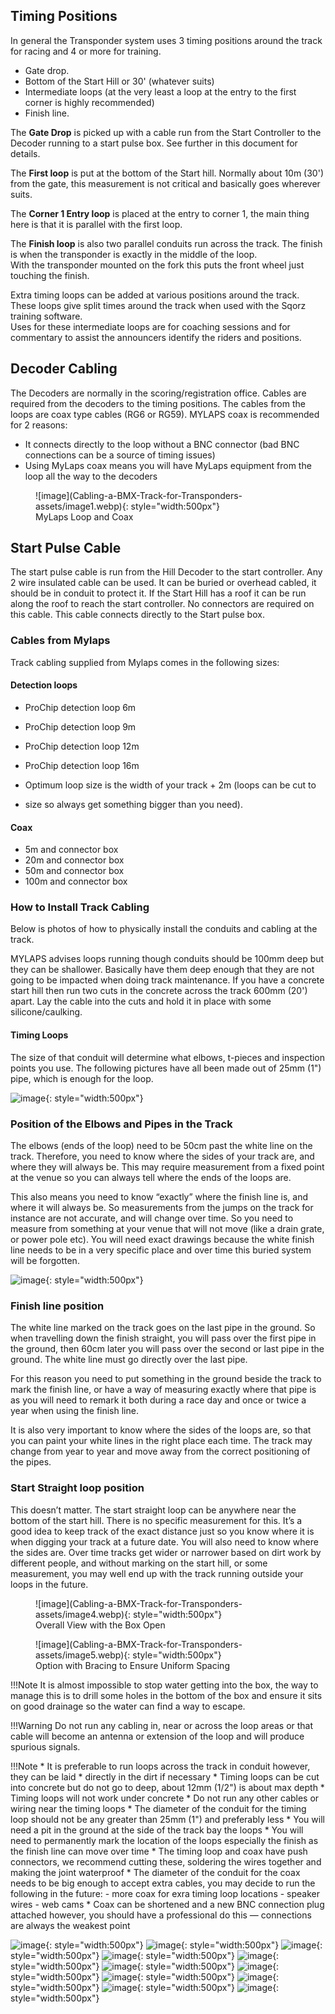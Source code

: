 ## Timing Positions

In general the Transponder system uses 3 timing positions around the 
track for racing and 4 or more for training.

* Gate drop.
* Bottom of the Start Hill or 30' (whatever suits)
* Intermediate loops (at the very least a loop at the entry to the first corner is highly recommended)
* Finish line.

The **Gate Drop** is picked up with a cable run from the Start Controller to the 
Decoder running to a start pulse box.  See further in this document for details.

The **First loop** is put at the bottom of the Start hill.  Normally about 
10m (30') from the gate, this measurement is not critical and basically goes wherever suits. 

The **Corner 1 Entry loop** is placed at the entry to corner 1, the main thing here is that 
it is parallel with the first loop.

The **Finish loop** is also two parallel conduits run across the track. 
The finish is when the transponder is exactly in the middle of the loop.  
With the transponder mounted on the fork this puts the front wheel just touching the finish. 

Extra timing loops can be added at various positions around the track.  
These loops give split times around the track when used with the Sqorz training software.  
Uses for these intermediate loops are for coaching sessions and for commentary to assist 
the announcers identify the riders and positions.

## Decoder Cabling

The Decoders are normally in the scoring/registration office.
Cables are required from the decoders to the timing positions.
The cables from the loops are coax type cables (RG6 or RG59).
MYLAPS coax is recommended for 2 reasons:

* It connects directly to the loop without a BNC connector 
     (bad BNC connections can be a source of timing issues)
* Using MyLaps coax means you will have MyLaps equipment from the loop all the way to the decoders

<figure markdown="span">
![image](Cabling-a-BMX-Track-for-Transponders-assets/image1.webp){: style="width:500px"}
  <figcaption>MyLaps Loop and Coax</figcaption>
</figure>

## Start Pulse Cable
The start pulse cable is run from the Hill Decoder to the start controller.
Any 2 wire insulated cable can be used. It can be buried or overhead cabled,
it should be in conduit to protect it. If the Start Hill has a roof 
it can be run along the roof to reach the start controller.
No connectors are required on this cable.
This cable connects directly to the Start pulse box.

### Cables from Mylaps

Track cabling supplied from Mylaps comes in the following sizes:

#### Detection loops

- ProChip detection loop 6m
- ProChip detection loop 9m
- ProChip detection loop 12m
- ProChip detection loop 16m

- Optimum loop size is the width of your track + 2m (loops can be cut to 
- size so always get something bigger than you need).

#### Coax

- 5m and connector box
- 20m and connector box
- 50m and connector box
- 100m and connector box

### How to Install Track Cabling

Below is photos of how to physically install the conduits and cabling at the track.

MYLAPS advises loops running though conduits should be 100mm deep but they can be shallower.
Basically have them deep enough that they are not going to be impacted when doing track maintenance.
If you have a concrete start hill then run two cuts in the concrete across the track 600mm (20') 
apart. Lay the cable into the cuts and hold it in place with some silicone/caulking.

#### Timing Loops
The size of that conduit will determine what elbows, t-pieces and inspection 
points you use. The following pictures have all been made out of 
25mm (1") pipe, which is enough for the loop.

![image](Cabling-a-BMX-Track-for-Transponders-assets/image2.webp){: style="width:500px"}

### Position of the Elbows and Pipes in the Track

The elbows (ends of the loop) need to be 50cm past the white line on the track. 
Therefore, you need to know where the sides of your track are, 
and where they will always be. This may require measurement from a 
fixed point at the venue so you can always tell where the ends of the loops are.

This also means you need to know “exactly” where the finish line is,
and where it will always be. So measurements from the jumps on the
track for instance are not accurate, and will change over time.
So you need to measure from something at your venue that will not move
(like a drain grate, or power pole etc). You will need exact drawings
because the white finish line needs to be in a very specific place and
over time this buried system will be forgotten.

![image](Cabling-a-BMX-Track-for-Transponders-assets/image3.webp){: style="width:500px"}

### Finish line position

The white line marked on the track goes on the last pipe in the ground.
So when travelling down the finish straight, you will pass over the first
pipe in the ground, then 60cm later you will pass over the second or last
pipe in the ground. The white line must go directly over the last pipe.

For this reason you need to put something in the ground beside the track
to mark the finish line, or have a way of measuring exactly where that
pipe is as you will need to remark it both during a race day and once
or twice a year when using the finish line.

It is also very important to know where the sides of the loops are,
so that you can paint your white lines in the right place each time.
The track may change from year to year and move away from the
correct positioning of the pipes.

### Start Straight loop position

This doesn’t matter. The start straight loop can be 
anywhere near the bottom of the start hill.
There is no specific measurement for this.
It’s a good idea to keep track of the exact distance just so you
know where it is when digging your track at a future date.
You will also need to know where the sides are.
Over time tracks get wider or narrower based on dirt work by different people,
and without marking on the start hill, or some measurement, you may well
end up with the track running outside your loops in the future.

<figure markdown="span">
![image](Cabling-a-BMX-Track-for-Transponders-assets/image4.webp){: style="width:500px"}
  <figcaption>Overall View with the Box Open</figcaption>
</figure>

<figure markdown="span">
![image](Cabling-a-BMX-Track-for-Transponders-assets/image5.webp){: style="width:500px"}
  <figcaption>Option with Bracing to Ensure Uniform Spacing</figcaption>
</figure>

!!!Note
     It is almost impossible to stop water getting into the box, the way to
     manage this is to drill some holes in the bottom of the box and ensure
     it sits on good drainage so the water can find a way to escape.

!!!Warning
     Do not run any cabling in, near or across the loop areas or that
     cable will become an antenna or extension of the loop and will produce spurious signals.

!!!Note
     * It is preferable to run loops across the track in conduit however, they can be laid 
     * directly in the dirt if necessary
     * Timing loops can be cut into concrete but do not go to deep, about 12mm (1/2") is about max depth
     * Timing loops will not work under concrete
     * Do not run any other cables or wiring near the timing loops
     * The diameter of the conduit for the timing loop should not be any greater than 25mm (1") and preferably less
     * You will need a pit in the ground at the side of the track bay the loops
     * You will need to permanently mark the location of the loops especially the finish as the finish line can move over time
     * The timing loop and coax have push connectors, we recommend cutting these, soldering the wires together and making the joint waterproof
     * The diameter of the conduit for the coax needs to be big enough to accept extra cables, you may decide to run the following in the future:
          - more coax for exra timing loop locations
          - speaker wires
          - web cams
     * Coax can be shortened and a new BNC connection plug attached however, you should have a professional do this — connections are always the weakest point

![image](Cabling-a-BMX-Track-for-Transponders-assets/image6.webp){: style="width:500px"}
![image](Cabling-a-BMX-Track-for-Transponders-assets/image7.webp){: style="width:500px"}
![image](Cabling-a-BMX-Track-for-Transponders-assets/image8.webp){: style="width:500px"}
![image](Cabling-a-BMX-Track-for-Transponders-assets/image9.webp){: style="width:500px"}
![image](Cabling-a-BMX-Track-for-Transponders-assets/image10.webp){: style="width:500px"}
![image](Cabling-a-BMX-Track-for-Transponders-assets/image11.webp){: style="width:500px"}
![image](Cabling-a-BMX-Track-for-Transponders-assets/image12.webp){: style="width:500px"}
![image](Cabling-a-BMX-Track-for-Transponders-assets/image13.webp){: style="width:500px"}
![image](Cabling-a-BMX-Track-for-Transponders-assets/image14.webp){: style="width:500px"}
![image](Cabling-a-BMX-Track-for-Transponders-assets/image15.webp){: style="width:500px"}
![image](Cabling-a-BMX-Track-for-Transponders-assets/image16.webp){: style="width:500px"}